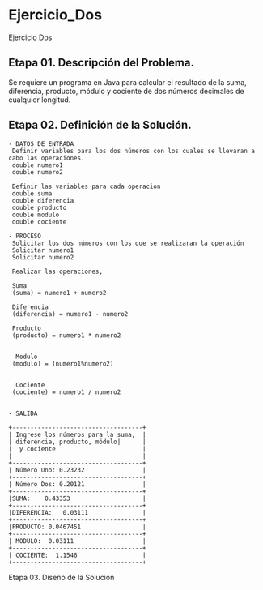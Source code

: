 # Ejercicio_Dos
Ejercicio Dos

## Etapa 01.  Descripción del Problema.
Se requiere un programa en Java para calcular el resultado de la suma, diferencia, producto, módulo y cociente de dos números decimales de cualquier longitud.

## Etapa 02. Definición de la Solución.
~~~
- DATOS DE ENTRADA
 Definir variables para los dos números con los cuales se llevaran a cabo las operaciones.
 double numero1
 double numero2
 
 Definir las variables para cada operacion
 double suma
 double diferencia
 double producto
 double modulo
 double cociente

- PROCESO
 Solicitar los dos números con los que se realizaran la operación
 Solicitar numero1
 Solicitar numero2
 
 Realizar las operaciones,
 
 Suma 
 (suma) = numero1 + numero2
 
 Diferencia
 (diferencia) = numero1 - numero2
 
 Producto 
 (producto) = numero1 * numero2
 
 
  Modulo
 (modulo) = (numero1%numero2)
 
 
  Cociente
 (cociente) = numero1 / numero2 
 

- SALIDA

+------------------------------------+   
| Ingrese los números para la suma,  |
| diferencia, producto, módulo|      |
|  y cociente                        |
|                                    |
+------------------------------------+
| Número Uno: 0.23232                |
+------------------------------------+
| Número Dos: 0.20121                |
+------------------------------------+
|SUMA:    0.43353                    |
+------------------------------------+
|DIFERENCIA:   0.03111               |
+------------------------------------+
|PRODUCTO: 0.0467451                 |
+------------------------------------+
| MODULO:  0.03111                   |
+------------------------------------+
| COCIENTE:  1.1546                  |
+------------------------------------+

~~~

Etapa 03. Diseño de la Solución
